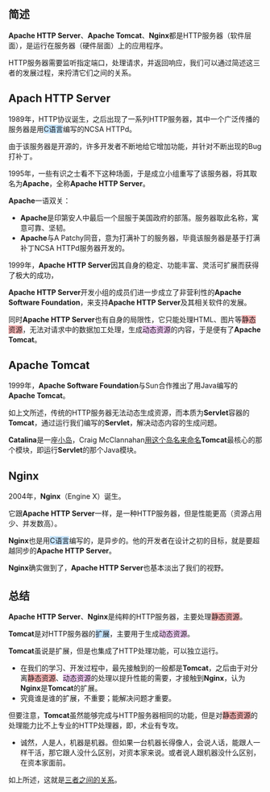 ## 简述

**Apache HTTP Server**、**Apache Tomcat**、**Nginx**都是HTTP服务器（软件层面），是运行在服务器（硬件层面）上的应用程序。

HTTP服务器需要监听指定端口，处理请求，并返回响应，我们可以通过简述这三者的发展过程，来捋清它们之间的关系。



## Apach HTTP Server

1989年，HTTP协议诞生，之后出现了一系列HTTP服务器，其中一个广泛传播的服务器是用<span style=background:#c2e2ff>C语言</span>编写的NCSA HTTPd。

由于该服务器是开源的，许多开发者不断地给它增加功能，并针对不断出现的Bug打补丁。

1995年，一些有识之士看不下这种场面，于是成立小组重写了该服务器，将其取名为**Apache**，全称**Apache HTTP Server**。

**Apache**一语双关：

- **Apache**是印第安人中最后一个屈服于美国政府的部落。服务器取此名称，寓意可靠、坚韧。
- **Apache**与A Patchy同音，意为打满补丁的服务器，毕竟该服务器是基于打满补丁NCSA HTTPd服务器开发的。

1999年，**Apache HTTP Server**因其自身的稳定、功能丰富、灵活可扩展而获得了极大的成功，

**Apache HTTP Server**开发小组的成员们进一步成立了非营利性的**Apache Software Foundation**，来支持**Apache HTTP Server**及其相关软件的发展。

同时**Apache HTTP Server**也有自身的局限性，它只能处理HTML、图片等<span style=background:#ffb8b8>静态资源</span>，无法对请求中的数据加工处理，生成<span style=background:#f8d2ff>动态资源</span>的内容，于是便有了**Apache Tomcat**。



## Apache Tomcat

1999年，**Apache Software Foundation**与Sun合作推出了用Java编写的**Apache Tomcat**。

如上文所述，传统的HTTP服务器无法动态生成资源，而本质为**Servlet**容器的**Tomcat**，通过运行我们编写的**Servlet**，解决动态内容的生成问题。

**Catalina**是一座[小岛](https://en.wikipedia.org/wiki/Santa_Catalina_Island_(California))，Craig McClannahan[用这个岛名来命名](https://www.zhihu.com/question/68213723/answer/260766297)**Tomcat**最核心的那个模块，即运行**Servlet**的那个Java模块。



## Nginx

2004年，**Nginx**（Engine X）诞生。

它跟**Apache HTTP Server**一样，是一种HTTP服务器，但是性能更高（资源占用少、并发数高）。

**Nginx**也是用<span style=background:#c2e2ff>C语言</span>编写的，是异步的。他的开发者在设计之初的目标，就是要超越同步的**Apache HTTP Server**。

**Nginx**确实做到了，**Apache HTTP Server**也基本淡出了我们的视野。



## 总结

**Apache HTTP Server**、**Nginx**是纯粹的HTTP服务器，主要处理<span style=background:#ffb8b8>静态资源</span>。

**Tomcat**是对HTTP服务器的<span style=background:#c2e2ff>扩展</span>，主要用于生成<span style=background:#f8d2ff>动态资源</span>。

**Tomcat**虽说是扩展，但是也集成了HTTP处理功能，可以独立运行。

- 在我们的学习、开发过程中，最先接触到的一般都是**Tomcat**，之后由于对分离<span style=background:#ffb8b8>静态资源</span>、<span style=background:#f8d2ff>动态资源</span>的处理以提升性能的需要，才接触到**Nginx**，认为**Nginx**是**Tomcat**的扩展。
- 究竟谁是谁的扩展，不重要；能解决问题才重要。

但要注意，**Tomcat**虽然能够完成与HTTP服务器相同的功能，但是对<span style=background:#ffb8b8>静态资源</span>的处理能力比不上专业的HTTP处理器，即，术业有专攻。

- 诚然，人是人，机器是机器。但如果一台机器长得像人，会说人话，能跟人一样干活，那它跟人没什么区别，对资本家来说。或者说人跟机器没什么区别，在资本家面前。

如上所述，这就是[三者之间的关系](ttps://www.zhihu.com/question/32212996/answer/250278240)。